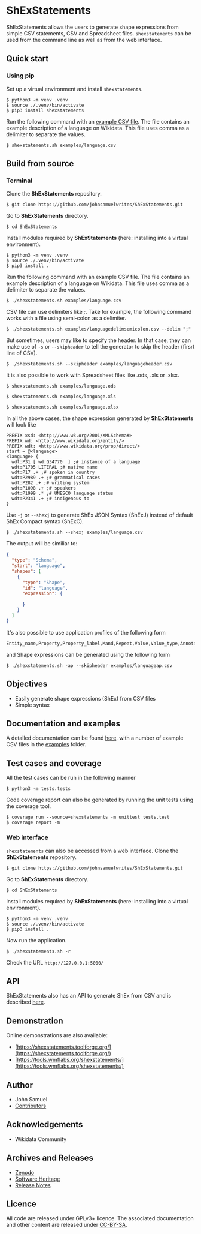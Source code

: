 # ShExStatements
ShExStatements allows the users to generate shape expressions from simple CSV statements, CSV and Spreadsheet files. `shexstatements` can be used from the command line as well as from the web interface.

## Quick start

### Using pip
Set up a virtual environment and install `shexstatements`.

```
$ python3 -m venv .venv
$ source ./.venv/bin/activate
$ pip3 install shexstatements
```

Run the following command with an [example CSV file](https://github.com/johnsamuelwrites/ShExStatements/tree/master/examples/language.csv). The file contains an example description of a language on Wikidata. This file uses comma as a delimiter to separate the values.
```
$ shexstatements.sh examples/language.csv
```
 
## Build from source 
### Terminal
Clone the **ShExStatements** repository.
```
$ git clone https://github.com/johnsamuelwrites/ShExStatements.git 
```

Go to **ShExStatements** directory.
```
$ cd ShExStatements
```

Install modules required by **ShExStatements** (here: installing into a virtual environment).
```
$ python3 -m venv .venv
$ source ./.venv/bin/activate
$ pip3 install .
```

Run the following command with an example CSV file. The file contains an example description of a language on Wikidata. This file uses comma as a delimiter to separate the values.
```
$ ./shexstatements.sh examples/language.csv
```

CSV file can use delimiters like _;_. Take for example, the following command works with a file using semi-colon as a delimiter.

```
$ ./shexstatements.sh examples/languagedelimsemicolon.csv --delim ";"
```

But sometimes, users may like to specify the header. In that case, they can make use of `-s` or `--skipheader` to tell the generator to skip the header (firsrt line of CSV).

```
$ ./shexstatements.sh --skipheader examples/languageheader.csv 
```

It is also possible to work with Spreadsheet files like .ods, .xls or .xlsx.
```
$ shexstatements.sh examples/language.ods
```

```
$ shexstatements.sh examples/language.xls
```

```
$ shexstatements.sh examples/language.xlsx
```

In all the above cases, the shape expression generated by **ShExStatements** will look like
```
PREFIX xsd: <http://www.w3.org/2001/XMLSchema#>
PREFIX wd: <http://www.wikidata.org/entity/>
PREFIX wdt: <http://www.wikidata.org/prop/direct/>
start = @<language>
<language> {
  wdt:P31 [ wd:Q34770  ] ;# instance of a language
  wdt:P1705 LITERAL ;# native name
  wdt:P17 .+ ;# spoken in country
  wdt:P2989 .+ ;# grammatical cases
  wdt:P282 .+ ;# writing system
  wdt:P1098 .+ ;# speakers
  wdt:P1999 .* ;# UNESCO language status
  wdt:P2341 .+ ;# indigenous to
}
```

Use `-j` or `--shexj` to generate ShEx JSON Syntax (ShExJ) instead of default ShEx Compact syntax (ShExC).

```
$ ./shexstatements.sh --shexj examples/language.csv 
```

The output will be similiar to:

```json
{
  "type": "Schema",
  "start": "language",
  "shapes": [
    {
      "type": "Shape",
      "id": "language",
      "expression": {

      }
    }
  ]
}
```
It's also possible to use application profiles of the following form
```
Entity_name,Property,Property_label,Mand,Repeat,Value,Value_type,Annotation
```
and Shape expressions can be generated using the following form
```
$ ./shexstatements.sh -ap --skipheader examples/languageap.csv 
```


## Objectives
* Easily generate shape expressions (ShEx) from CSV files 
* Simple syntax


## Documentation and examples
A detailed documentation can be found [here](https://github.com/johnsamuelwrites/ShExStatements/tree/master/docs/docs.md). with a number of example CSV files in the [examples](https://github.com/johnsamuelwrites/ShExStatements/tree/master/examples) folder.

## Test cases and coverage
All the test cases can be run in  the following manner
```
$ python3 -m tests.tests
```

Code coverage report can also be generated by running the unit tests using the coverage tool.
```
$ coverage run --source=shexstatements -m unittest tests.test
$ coverage report -m
```

### Web interface
`shexstatements` can also be accessed from a web interface.
Clone the **ShExStatements** repository.
```
$ git clone https://github.com/johnsamuelwrites/ShExStatements.git 
```

Go to **ShExStatements** directory.
```
$ cd ShExStatements
```

Install modules required by **ShExStatements** (here: installing into a virtual environment).
```
$ python3 -m venv .venv
$ source ./.venv/bin/activate
$ pip3 install .
```

Now run the application.
```
$ ./shexstatements.sh -r 
```

Check the URL `http://127.0.0.1:5000/`

## API
ShExStatements also has an API to generate ShEx from CSV and is described [here](https://github.com/johnsamuelwrites/ShExStatements/tree/master/docs/api.md).

## Demonstration
Online demonstrations are also available:

* [https://shexstatements.toolforge.org/](https://shexstatements.toolforge.org/)
* [https://tools.wmflabs.org/shexstatements/](https://tools.wmflabs.org/shexstatements/)

## Author
* John Samuel
* [Contributors](https://github.com/johnsamuelwrites/ShExStatements/graphs/contributors)

## Acknowledgements
* Wikidata Community

## Archives and Releases
* [Zenodo](https://doi.org/10.5281/zenodo.3723870)
* [Software Heritage](https://archive.softwareheritage.org/browse/origin/https://github.com/johnsamuelwrites/ShExStatements/directory/)
* [Release Notes](RELEASE.md)

## Licence
All code are released under GPLv3+ licence. The associated documentation and other content are released under [CC-BY-SA](https://creativecommons.org/licenses/by-sa/4.0/).
